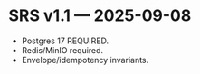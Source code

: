 # SRS v1.1 — 2025-09-08
- Postgres 17 REQUIRED.
- Redis/MinIO required.
- Envelope/idempotency invariants.
